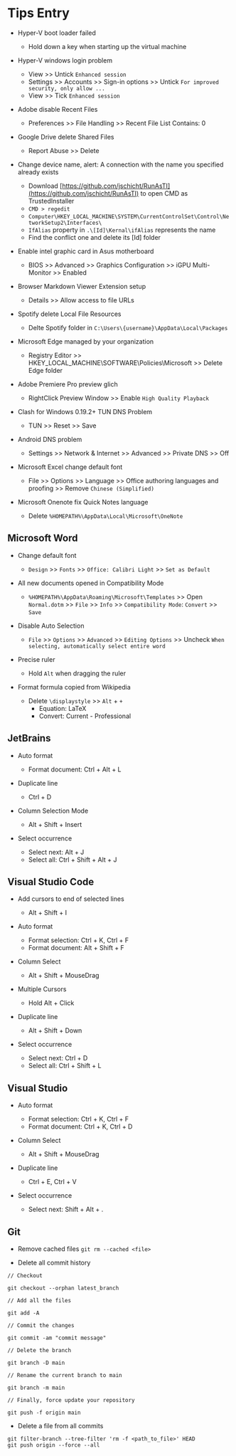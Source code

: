 # Tips Entry

- Hyper-V boot loader failed
    - Hold down a key when starting up the virtual machine

- Hyper-V windows login problem
    - View >> Untick `Enhanced session`
    - Settings >> Accounts >> Sign-in options >> Untick `For improved security, only allow ...`
    - View >> Tick `Enhanced session`

- Adobe disable Recent Files
    - Preferences >> File Handling >> Recent File List Contains: 0

- Google Drive delete Shared Files
    - Report Abuse >> Delete

- Change device name, alert: A connection with the name you specified already exists
    - Download [https://github.com/jschicht/RunAsTI](https://github.com/jschicht/RunAsTI) to open CMD as TrustedInstaller
    - `CMD > regedit`
    - `Computer\HKEY_LOCAL_MACHINE\SYSTEM\CurrentControlSet\Control\NetworkSetup2\Interfaces\`
    - `IfAlias` property in `.\[Id]\Kernal\ifAlias` represents the name
    - Find the conflict one and delete its [Id] folder

- Enable intel graphic card in Asus motherboard
    - BIOS >> Advanced >> Graphics Configuration >> iGPU Multi-Monitor >> Enabled

- Browser Markdown Viewer Extension setup
    - Details >> Allow access to file URLs

- Spotify delete Local File Resources
    - Delte Spotify folder in `C:\Users\{username}\AppData\Local\Packages`

- Microsoft Edge managed by your organization
    - Registry Editor >> HKEY_LOCAL_MACHINE\SOFTWARE\Policies\Microsoft >> Delete Edge folder

- Adobe Premiere Pro preview glich
    - RightClick Preview Window >> Enable `High Quality Playback`

- Clash for Windows 0.19.2+ TUN DNS Problem
    - TUN >> Reset >> Save

- Android DNS problem
    - Settings >> Network & Internet >> Advanced >> Private DNS >> Off

- Microsoft Excel change default font
    - File >> Options >> Language >> Office authoring languages and proofing >> Remove `Chinese (Simplified)`

- Microsoft Onenote fix Quick Notes language
    - Delete `%HOMEPATH%\AppData\Local\Microsoft\OneNote`

## Microsoft Word

- Change default font
    - `Design` >> `Fonts` >> `Office: Calibri Light` >> `Set as Default`

- All new documents opened in Compatibility Mode
    - `%HOMEPATH%\AppData\Roaming\Microsoft\Templates` >> Open `Normal.dotm` >> `File` >> `Info` >> `Compatibility Mode`: `Convert` >> `Save`

- Disable Auto Selection
    - `File` >> `Options` >> `Advanced` >> `Editing Options` >> Uncheck `When selecting, automatically select entire word`

- Precise ruler
    - Hold `Alt` when dragging the ruler

- Format formula copied from Wikipedia
    - Delete `\displaystyle` >> `Alt` + `+`
        - Equation: LaTeX
        - Convert: Current - Professional

## JetBrains

- Auto format
    - Format document: Ctrl + Alt + L

- Duplicate line
    - Ctrl + D

- Column Selection Mode
    - Alt + Shift + Insert

- Select occurrence
    - Select next: Alt + J
    - Select all: Ctrl + Shift + Alt + J

## Visual Studio Code

- Add cursors to end of selected lines
    - Alt + Shift + I

- Auto format
    - Format selection: Ctrl + K, Ctrl + F
    - Format document: Alt + Shift + F

- Column Select
    - Alt + Shift + MouseDrag

- Multiple Cursors
    - Hold Alt + Click

- Duplicate line
    - Alt + Shift + Down

- Select occurrence
    - Select next: Ctrl + D
    - Select all: Ctrl + Shift + L

## Visual Studio

- Auto format
    - Format selection: Ctrl + K, Ctrl + F
    - Format document: Ctrl + K, Ctrl + D

- Column Select
    - Alt + Shift + MouseDrag

- Duplicate line
    - Ctrl + E, Ctrl + V

- Select occurrence
    - Select next: Shift + Alt + .

## Git

- Remove cached files
    `git rm --cached <file>`

- Delete all commit history

```git
// Checkout

git checkout --orphan latest_branch

// Add all the files

git add -A

// Commit the changes

git commit -am "commit message"

// Delete the branch

git branch -D main

// Rename the current branch to main

git branch -m main

// Finally, force update your repository

git push -f origin main
```

- Delete a file from all commits

```git
git filter-branch --tree-filter 'rm -f <path_to_file>' HEAD
git push origin --force --all
```
